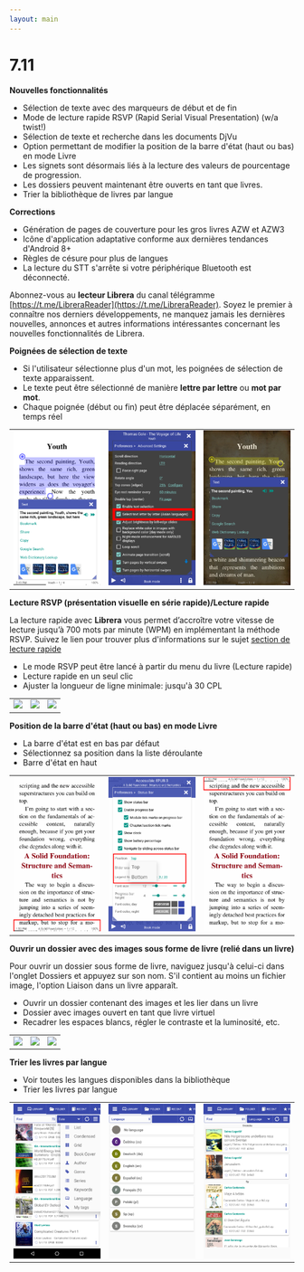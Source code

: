 ```yaml
---
layout: main
---
```


# 7.11

**Nouvelles fonctionnalités**

* Sélection de texte avec des marqueurs de début et de fin
* Mode de lecture rapide RSVP (Rapid Serial Visual Presentation) (w/a twist!)
* Sélection de texte et recherche dans les documents DjVu
* Option permettant de modifier la position de la barre d'état (haut ou bas) en mode Livre
* Les signets sont désormais liés à la lecture des valeurs de pourcentage de progression.
* Les dossiers peuvent maintenant être ouverts en tant que livres.
* Trier la bibliothèque de livres par langue

**Corrections**

* Génération de pages de couverture pour les gros livres AZW et AZW3
* Icône d'application adaptative conforme aux dernières tendances d'Android 8+
* Règles de césure pour plus de langues
* La lecture du STT s'arrête si votre périphérique Bluetooth est déconnecté.

Abonnez-vous au **lecteur Librera** du canal télégramme [https://t.me/LibreraReader](https://t.me/LibreraReader). Soyez le premier à connaître nos derniers développements, ne manquez jamais les dernières nouvelles, annonces et autres informations intéressantes concernant les nouvelles fonctionnalités de Librera.

**Poignées de sélection de texte**

* Si l'utilisateur sélectionne plus d'un mot, les poignées de sélection de texte apparaissent.
* Le texte peut être sélectionné de manière **lettre par lettre** ou **mot par mot**.
* Chaque poignée (début ou fin) peut être déplacée séparément, en temps réel

||||
|-|-|-|
|![](4.png)|![](5.png)|![](6.png)|

**Lecture RSVP (présentation visuelle en série rapide)/Lecture rapide**

La lecture rapide avec **Librera** vous permet d’accroître votre vitesse de lecture jusqu’à 700 mots par minute (WPM) en implémentant la méthode RSVP.
Suivez le lien pour trouver plus d'informations sur le sujet [section de lecture rapide](/manual/Rapid-Serial-Visual-Presentation/fr)

* Le mode RSVP peut être lancé à partir du menu du livre (Lecture rapide)
* Lecture rapide en un seul clic
* Ajuster la longueur de ligne minimale: jusqu'à 30 CPL

||||
|-|-|-|
|![](/manual/Rapid-Serial-Visual-Presentation/1.png)|![](/manual/Rapid-Serial-Visual-Presentation/2.png)|![](/manual/Rapid-Serial-Visual-Presentation/3.png)|

**Position de la barre d'état (haut ou bas) en mode Livre**

* La barre d'état est en bas par défaut
* Sélectionnez sa position dans la liste déroulante
* Barre d'état en haut

||||
|-|-|-|
|![](1.png)|![](2.png)|![](3.png)|

**Ouvrir un dossier avec des images sous forme de livre (relié dans un livre)**

Pour ouvrir un dossier sous forme de livre, naviguez jusqu'à celui-ci dans l'onglet Dossiers et appuyez sur son nom. S'il contient au moins un fichier image, l'option Liaison dans un livre apparaît.

* Ouvrir un dossier contenant des images et les lier dans un livre
* Dossier avec images ouvert en tant que livre virtuel
* Recadrer les espaces blancs, régler le contraste et la luminosité, etc.

||||
|-|-|-|
|![](/manual/Open-Folder-With-Images-As-A-Book/1.png)|![](/manual/Open-Folder-With-Images-As-A-Book/2.png)|![](/manual/Open-Folder-With-Images-As-A-Book/3.png)|

**Trier les livres par langue**

* Voir toutes les langues disponibles dans la bibliothèque
* Trier les livres par langue

||||
|-|-|-|
|![](7.png)|![](8.png)|![](9.png)|


